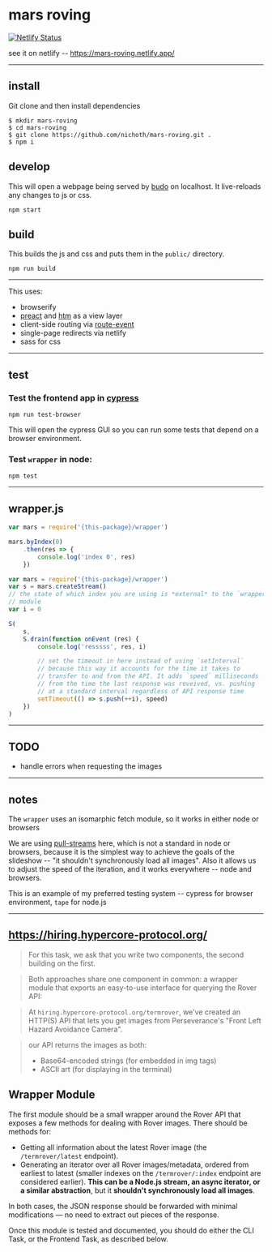 # mars roving

[![Netlify Status](https://api.netlify.com/api/v1/badges/d02eb622-335a-430a-aa60-a3b739ce53cd/deploy-status)](https://app.netlify.com/sites/mars-roving/deploys)

see it on netlify -- https://mars-roving.netlify.app/

--------------------------------

## install
Git clone and then install dependencies

```
$ mkdir mars-roving
$ cd mars-roving
$ git clone https://github.com/nichoth/mars-roving.git .
$ npm i
```

## develop
This will open a webpage being served by [budo](https://www.npmjs.com/package/budo) on localhost. It live-reloads any changes to js or css.

```
npm start
```

## build
This builds the js and css and puts them in the `public/` directory.
```
npm run build
```

-------------------------

This uses:

* browserify
* [preact](https://preactjs.com/) and [htm](https://www.npmjs.com/package/htm) as a view layer
* client-side routing via [route-event](https://github.com/nichoth/route-event)
* single-page redirects via netlify
* sass for css


---------------------------------------------------------

## test

### Test the frontend app in [cypress](https://www.cypress.io/)
```
npm run test-browser
```
This will open the cypress GUI so you can run some tests that depend on a browser environment.

### Test `wrapper` in node:
```
npm test
```

------------------------------------

## wrapper.js

```js
var mars = require('{this-package}/wrapper')

mars.byIndex(0)
    .then(res => {
        console.log('index 0', res)
    })
```

```js
var mars = require('{this-package}/wrapper')
var s = mars.createStream()
// the state of which index you are using is *external* to the `wrapper`
// module
var i = 0

S(
    s,
    S.drain(function onEvent (res) {
        console.log('resssss', res, i)

        // set the timeout in here instead of using `setInterval`
        // because this way it accounts for the time it takes to
        // transfer to and from the API. It adds `speed` milliseconds
        // from the time the last response was reveived, vs. pushing
        // at a standard interval regardless of API response time
        setTimeout(() => s.push(++i), speed)
    })
)
```

-------------------------------

## TODO

* handle errors when requesting the images

----------------------------------

## notes

The `wrapper` uses an isomarphic fetch module, so it works in either node or browsers

We are using [pull-streams](https://pull-stream.github.io/) here, which is not a standard in node or browsers, because it is the simplest way to achieve the goals of the slideshow -- "it shouldn't synchronously load all images". Also it allows us to adjust the speed of the iteration, and it works everywhere -- node and browsers.

This is an example of my preferred testing system -- cypress for browser environment, `tape` for node.js



--------------------



## https://hiring.hypercore-protocol.org/

> For this task, we ask that you write two components, the second building on the first.

> Both approaches share one component in common: a wrapper module that exports an easy-to-use interface for querying the Rover API:

> At `hiring.hypercore-protocol.org/termrover`, we've created an HTTP(S) API that lets you get images from Perseverance's "Front Left Hazard Avoidance Camera".

>  our API returns the images as both:
> * Base64-encoded strings (for embedded in img tags)
> * ASCII art (for displaying in the terminal)

## Wrapper Module

The first module should be a small wrapper around the Rover API that exposes a few methods for dealing with Rover images. There should be methods for:

* Getting all information about the latest Rover image (the `/termrover/latest` endpoint).
* Generating an iterator over all Rover images/metadata, ordered from earliest to latest (smaller indexes on the `/termrover/:index` endpoint are considered earlier). **This can be a Node.js stream, an async iterator, or a similar abstraction**, but it **shouldn't synchronously load all images**.

In both cases, the JSON response should be forwarded with minimal modifications — no need to extract out pieces of the response.

Once this module is tested and documented, you should do either the CLI Task, or the Frontend Task, as described below.

